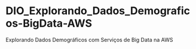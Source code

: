 # DIO_Explorando_Dados_Demograficos-BigData-AWS
 Explorando Dados Demográficos com Serviços de Big Data na AWS
